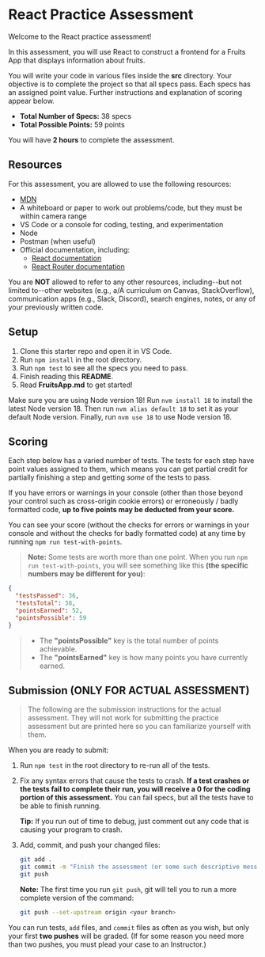 # React Practice Assessment

Welcome to the React practice assessment!

In this assessment, you will use React to construct a frontend for a Fruits App
that displays information about fruits.

You will write your code in various files inside the __src__ directory. Your
objective is to complete the project so that all specs pass. Each specs has an
assigned point value. Further instructions and explanation of scoring appear
below.

* __Total Number of Specs:__ 38 specs
* __Total Possible Points:__ 59 points

You will have **2 hours** to complete the assessment.

## Resources

For this assessment, you are allowed to use the following resources:

* [MDN]
* A whiteboard or paper to work out problems/code, but they must be within
  camera range
* VS Code or a console for coding, testing, and experimentation
* Node
* Postman (when useful)
* Official documentation, including:
  * [React documentation]
  * [React Router documentation]

You are **NOT** allowed to refer to any other resources, including--but not
limited to--other websites (e.g., a/A curriculum on Canvas, StackOverflow),
communication apps (e.g., Slack, Discord), search engines, notes, or any of your
previously written code.

[MDN]: https://developer.mozilla.org/en-US/
[React documentation]: https://react.dev/
[React Router documentation]: https://reactrouter.com/en/main

## Setup

1. Clone this starter repo and open it in VS Code.
2. Run `npm install` in the root directory.
3. Run `npm test` to see all the specs you need to pass.
4. Finish reading this __README__.
5. Read __FruitsApp.md__ to get started!

Make sure you are using Node version 18! Run `nvm install 18` to install the
latest Node version 18. Then run `nvm alias default 18` to set it as your
default Node version. Finally, run `nvm use 18` to use Node version 18.

## Scoring

Each step below has a varied number of tests. The tests for each step have point
values assigned to them, which means you can get partial credit for partially
finishing a step and getting _some_ of the tests to pass.

If you have errors or warnings in your console (other than those beyond your
control such as cross-origin cookie errors) or erroneously / badly formatted
code, **up to five points may be deducted from your score.**

You can see your score (without the checks for errors or warnings in your
console and without the checks for badly formatted code) at any time by running
`npm run test-with-points`.

> **Note:** Some tests are worth more than one point. When you run `npm run
> test-with-points`, you will see something like this **(the specific numbers
> may be different for you)**:

  ```json
  {
    "testsPassed": 36,
    "testsTotal": 38,
    "pointsEarned": 52,
    "pointsPossible": 59
  }
  ```

> * The **"pointsPossible"** key is the total number of points achievable.
> * The **"pointsEarned"** key is how many points you have currently earned.

## Submission (ONLY FOR ACTUAL ASSESSMENT)

> The following are the submission instructions for the actual assessment. They
> will not work for submitting the practice assessment but are printed here so
> you can familiarize yourself with them.

When you are ready to submit:

1. Run `npm test` in the root directory to re-run all of the tests.
  
2. Fix any syntax errors that cause the tests to crash. **If a test crashes or
   the tests fail to complete their run, you will receive a 0 for the coding
   portion of this assessment.** You can fail specs, but all the tests have to
   be able to finish running.

   **Tip:** If you run out of time to debug, just comment out any code that is
   causing your program to crash.

3. Add, commit, and push your changed files:

   ```sh
   git add .
   git commit -m "Finish the assessment (or some such descriptive message)"
   git push
   ```

   **Note:** The first time you run `git push`, git will tell you to run a more
   complete version of the command:

   ```sh
   git push --set-upstream origin <your branch>
   ```

You can run tests, `add` files, and `commit` files as often as you wish, but
only your first **two pushes** will be graded. (If for some reason you need more
than two pushes, you must plead your case to an Instructor.)
